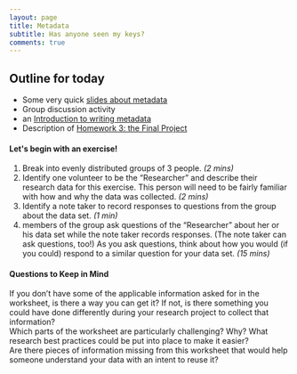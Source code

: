 ```yaml
---
layout: page
title: Metadata
subtitle: Has anyone seen my keys?
comments: true
---
```


## Outline for today

* Some very quick [slides about metadata]()
* Group discussion activity
* an [Introduction to writing metadata](writing_metadata)
* Description of [Homework 3: the Final Project](Homework_3)


#### Let's begin with an exercise!
1. Break into evenly distributed groups of 3 people. *(2 mins)*  
2. Identify one volunteer to be the “Researcher” and describe their research data for this exercise.  This person will need to be fairly familiar with how and why the data was collected. *(2 mins)*  
3. Identify a note taker to record responses to questions from the group about the data set. *(1 min)*  
4. members of the group ask questions of the “Researcher” about her or his data set while the note taker records responses.  (The note taker can ask questions, too!)  As you ask questions, think about how you would (if you could) respond to a similar question for your data set. *(15 mins)*  

#### Questions to Keep in Mind
If you don’t have some of the applicable information asked for in the worksheet, is there a way you can get it?  If not, is there something you could have done differently during your research project to collect that information?  
Which parts of the worksheet are particularly challenging?  Why?  What research best practices could be put into place to make it easier?  
Are there pieces of information missing from this worksheet that would help someone understand your data with an intent to reuse it?  